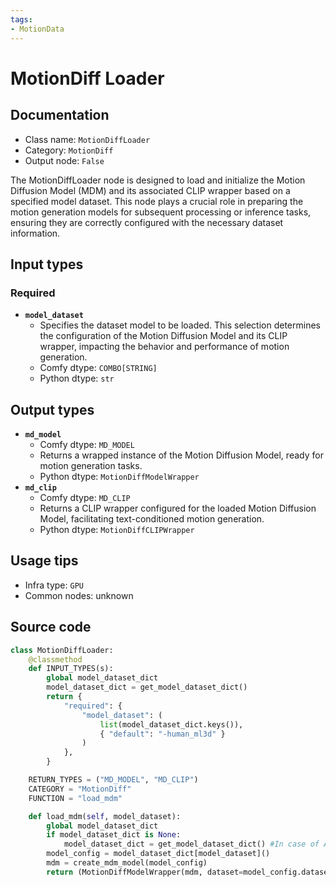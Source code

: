 ```yaml
---
tags:
- MotionData
---
```


# MotionDiff Loader
## Documentation
- Class name: `MotionDiffLoader`
- Category: `MotionDiff`
- Output node: `False`

The MotionDiffLoader node is designed to load and initialize the Motion Diffusion Model (MDM) and its associated CLIP wrapper based on a specified model dataset. This node plays a crucial role in preparing the motion generation models for subsequent processing or inference tasks, ensuring they are correctly configured with the necessary dataset information.
## Input types
### Required
- **`model_dataset`**
    - Specifies the dataset model to be loaded. This selection determines the configuration of the Motion Diffusion Model and its CLIP wrapper, impacting the behavior and performance of motion generation.
    - Comfy dtype: `COMBO[STRING]`
    - Python dtype: `str`
## Output types
- **`md_model`**
    - Comfy dtype: `MD_MODEL`
    - Returns a wrapped instance of the Motion Diffusion Model, ready for motion generation tasks.
    - Python dtype: `MotionDiffModelWrapper`
- **`md_clip`**
    - Comfy dtype: `MD_CLIP`
    - Returns a CLIP wrapper configured for the loaded Motion Diffusion Model, facilitating text-conditioned motion generation.
    - Python dtype: `MotionDiffCLIPWrapper`
## Usage tips
- Infra type: `GPU`
- Common nodes: unknown


## Source code
```python
class MotionDiffLoader:
    @classmethod
    def INPUT_TYPES(s):
        global model_dataset_dict
        model_dataset_dict = get_model_dataset_dict()
        return {
            "required": {
                "model_dataset": (
                    list(model_dataset_dict.keys()), 
                    { "default": "-human_ml3d" }
                )
            },
        }

    RETURN_TYPES = ("MD_MODEL", "MD_CLIP")
    CATEGORY = "MotionDiff"
    FUNCTION = "load_mdm"

    def load_mdm(self, model_dataset):
        global model_dataset_dict
        if model_dataset_dict is None:
            model_dataset_dict = get_model_dataset_dict() #In case of API users
        model_config = model_dataset_dict[model_dataset]()
        mdm = create_mdm_model(model_config)
        return (MotionDiffModelWrapper(mdm, dataset=model_config.dataset), MotionDiffCLIPWrapper(mdm))

```
